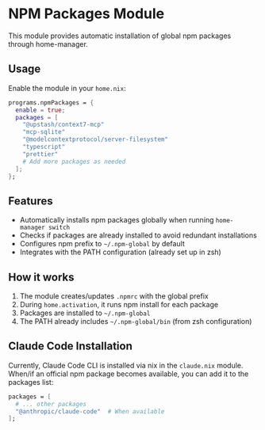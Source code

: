 # NPM Packages Module

This module provides automatic installation of global npm packages through home-manager.

## Usage

Enable the module in your `home.nix`:

```nix
programs.npmPackages = {
  enable = true;
  packages = [
    "@upstash/context7-mcp"
    "mcp-sqlite"
    "@modelcontextprotocol/server-filesystem"
    "typescript"
    "prettier"
    # Add more packages as needed
  ];
};
```

## Features

- Automatically installs npm packages globally when running `home-manager switch`
- Checks if packages are already installed to avoid redundant installations
- Configures npm prefix to `~/.npm-global` by default
- Integrates with the PATH configuration (already set up in zsh)

## How it works

1. The module creates/updates `.npmrc` with the global prefix
2. During `home.activation`, it runs npm install for each package
3. Packages are installed to `~/.npm-global`
4. The PATH already includes `~/.npm-global/bin` (from zsh configuration)

## Claude Code Installation

Currently, Claude Code CLI is installed via nix in the `claude.nix` module. When/if an official npm package becomes available, you can add it to the packages list:

```nix
packages = [
  # ... other packages
  "@anthropic/claude-code"  # When available
];
```